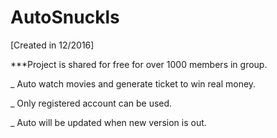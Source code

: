 # AutoSnuckls

[Created in 12/2016]

***Project is shared for free for over 1000 members in group.

_ Auto watch movies and generate ticket to win real money.

_ Only registered account can be used.

_ Auto will be updated when new version is out.


